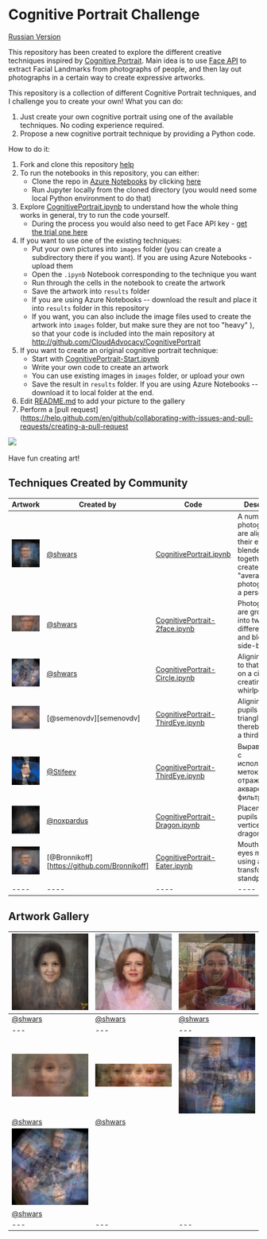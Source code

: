 # Cognitive Portrait Challenge

[Russian Version](README_RUS.md)

This repository has been created to explore the different creative techniques inspired by [Cognitive Portrait](http://aka.ms/cognitiveportrait). Main idea is to use [Face API][FaceAPI] to extract Facial Landmarks from photographs of people, and then lay out photographs in a certain way to create expressive artworks.

This repository is a collection of different Cognitive Portrait techniques, and I challenge you to create your own! What you can do:

1. Just create your own cognitive portrait using one of the available techniques. No coding experience required.
2. Propose a new cognitive portrait technique by providing a Python code.   

How to do it:

1. Fork and clone this repository [help](https://help.github.com/en/github/getting-started-with-github/fork-a-repo)
2. To run the notebooks in this repository, you can either:
    - Clone the repo in [Azure Notebooks](http://aka.ms/whyaznb) by clicking [here][CloneAzNb]
    - Run Jupyter locally from the cloned directory (you would need some local Python environment to do that)
3. Explore [CognitivePortrait.ipynb](CognitivePortrait.ipynb) to understand how the whole thing works in general, try to run the code yourself.
    - During the process you would also need to get Face API key - [get the trial one here][FaceAPITrial]
4. If you want to use one of the existing techniques:
    - Put your own pictures into `images` folder (you can create a subdirectory there if you want). If you are using Azure Notebooks - upload them
    - Open the `.ipynb` Notebook corresponding to the technique you want
    - Run through the cells in the notebook to create the artwork
    - Save the artwork into `results` folder
    - If you are using Azure Notebooks -- download the result and place it into `results` folder in this repository
    - If you want, you can also include the image files used to create the artwork into `images` folder, but make sure they are not too "heavy"
), so that your code is included into the main repository at http://github.com/CloudAdvocacy/CognitivePortrait
5. If you want to create an original cognitive portrait technique:
    - Start with [CognitivePortrait-Start.ipynb](CognitivePortrait-Start.ipynb)
    - Write your own code to create an artwork
    - You can use existing images in `images` folder, or upload your own
    - Save the result in `results` folder. If you are using Azure Notebooks -- download it to local folder at the end.
6. Edit [README.md](README.md) to add your picture to the gallery
7. Perform a [pull request](https://help.github.com/en/github/collaborating-with-issues-and-pull-requests/creating-a-pull-request

<a href="https://notebooks.azure.com/import/gh/CloudAdvocacy/CognitivePortrait"><img src="https://notebooks.azure.com/launch.png" /></a>

Have fun creating art!

## Techniques Created by Community

| Artwork | Created by | Code | Description |
|----|----|----|----|
| ![People Blending](results/gates.jpg) | [@shwars][shwars] | [CognitivePortrait.ipynb](CognitivePortrait.ipynb) | A number of photographs are aligned by their eyes and blended together to create an "average" photograph of a person |
| ![2Face](results/gates_2face.jpg) | [@shwars][shwars] | [CognitivePortrait-2face.ipynb](CognitivePortrait-2face.ipynb) | Photographs are grouped into two sets of different ages, and blended side-by-side |
| ![FaceCircle](results/gates_circ.jpg) | [@shwars][shwars] | [CognitivePortrait-Circle.ipynb](CognitivePortrait-Circle.ipynb) | Aligning faces to that eyes lie on a circle, creating visual whirlpool |
| ![OPEN YOUR THIRD EYE](results/gates_third_eye.jpg) | [@semenovdv][semenovdv] | [CognitivePortrait-ThirdEye.ipynb](CognitivePortrait-ThirdEye.ipynb) | Aligning the pupils into a triangle, thereby making a third eye |
| ![two_gates_aqua](results/two_gates_aqua.jpg) | [@Stifeev](https://github.com/Stifeev) | [CognitivePortrait-ThirdEye.ipynb](CognitivePortrait-ReflectionAqua.py) | Выравнивание с использование меток, отражения, акварельный фильтр |
| ![and we will all become dragons](results/dragon.jpg) | [@noxpardus](https://github.com/noxpardus) | [CognitivePortrait-Dragon.ipynb](CognitivePortrait-Dragon.ipynb) | Placement of pupils at the vertices of the dragon fractal |
| ![Eater](results/eater.jpg) | [@Bronnikoff][https://github.com/Bronnikoff] | [CognitivePortrait-Eater.ipynb](CognitivePortrait-Eater.ipynb) | Mouth instead eyes made using affine transformes of standpoints |
|----|----|----|----|

## Artwork Gallery

| <img src="results/olgaza.jpg" width="300"/> | <img src="results/irari.jpg" width="300"/> | <img src="results/PhoBoGuy.png" width="300"/> |
|---|---|---|
|[@shwars][shwars]|[@shwars][shwars]|[@shwars][shwars]|
|---|---|---|
| <img src="results/Age1.jpg" width="300"/> | <img src="results/Ages2.jpg" width="300"/> | <img src="results/gates_sqr.jpg" width="300"/> |
|[@shwars][shwars]|[@shwars][shwars]|
| <img src="results/gates_5.jpg" width="300"/> | |
| [@shwars][shwars] | |
|---|---|---|

[FaceAPI]: https://azure.microsoft.com/services/cognitive-services/face/?WT.mc_id=aiapril-github-dmitryso
[shwars]: https://github.com/shwars
[CloneAzNb]: https://notebooks.azure.com/import/gh/CloudAdvocacy/CognitivePortrait
[FaceAPITrial]: https://azure.microsoft.com/try/cognitive-services/my-apis/?api=face-api&WT.mc_id=aiapril-github-dmitryso
